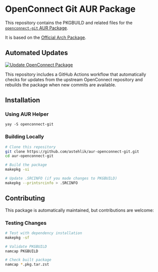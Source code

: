 # OpenConnect Git AUR Package

This repository contains the PKGBUILD and related files for the
[`openconnect-git` AUR Package](https://aur.archlinux.org/packages/openconnect-git).

It is based on the [Official Arch Package](https://gitlab.archlinux.org/archlinux/packaging/packages/openconnect/).

## Automated Updates

[![Update OpenConnect Package](https://github.com/astehlik/aur-openconnect-git/actions/workflows/update-package.yml/badge.svg)](https://github.com/astehlik/aur-openconnect-git/actions/workflows/update-package.yml)

This repository includes a GitHub Actions workflow that automatically checks for updates from
the upstream OpenConnect repository and rebuilds the package when new commits are available.

## Installation

### Using AUR Helper

```
yay -S openconnect-git
```

### Building Locally

```bash
# Clone this repository
git clone https://github.com/astehlik/aur-openconnect-git.git
cd aur-openconnect-git

# Build the package
makepkg -si

# Update .SRCINFO (if you made changes to PKGBUILD)
makepkg --printsrcinfo > .SRCINFO
```

## Contributing

This package is automatically maintained, but contributions are welcome:

### Testing Changes

```bash
# Test with dependency installation
makepkg -sf

# Validate PKGBUILD
namcap PKGBUILD

# Check built package
namcap *.pkg.tar.zst
```
